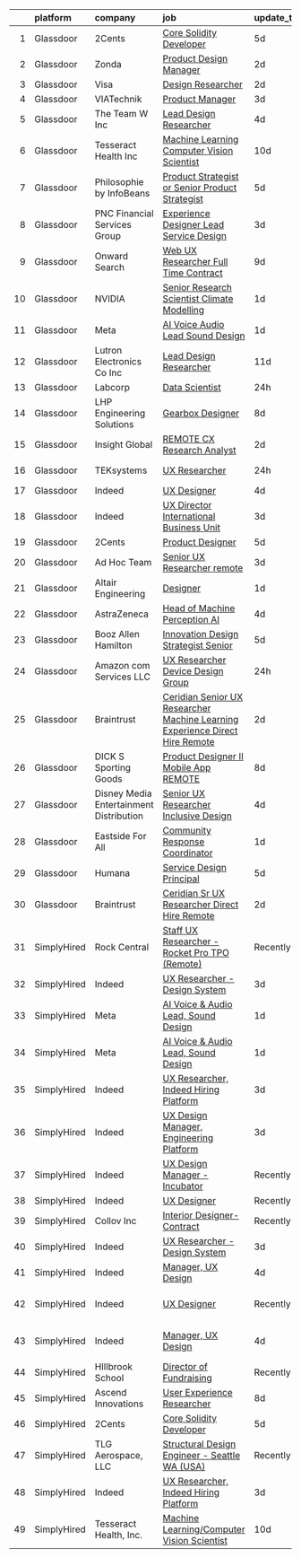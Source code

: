 

|    | platform    | company                                   | job                                                                                                                                                                                                                                                                                                                                                                                                                                                                                                                                                                                                                                                                                                                                                                                                                                                                                                                                                                                                                                                                                                                                                                                                                                                                                                                                                                                                                                                                                                                                                                                                                                                                                                           | update_time   | location                  |
|---:|:------------|:------------------------------------------|:--------------------------------------------------------------------------------------------------------------------------------------------------------------------------------------------------------------------------------------------------------------------------------------------------------------------------------------------------------------------------------------------------------------------------------------------------------------------------------------------------------------------------------------------------------------------------------------------------------------------------------------------------------------------------------------------------------------------------------------------------------------------------------------------------------------------------------------------------------------------------------------------------------------------------------------------------------------------------------------------------------------------------------------------------------------------------------------------------------------------------------------------------------------------------------------------------------------------------------------------------------------------------------------------------------------------------------------------------------------------------------------------------------------------------------------------------------------------------------------------------------------------------------------------------------------------------------------------------------------------------------------------------------------------------------------------------------------|:--------------|:--------------------------|
|  1 | Glassdoor   | 2Cents                                    | [Core Solidity Developer](https://www.glassdoor.com/partner/jobListing.htm?pos=114&ao=1136043&s=58&guid=000001822eff88c4a6fcc00b41720718&src=GD_JOB_AD&t=SR&vt=w&ea=1&cs=1_40607e99&cb=1658645875230&jobListingId=1008012798036&jrtk=3-0-1g8nfv27i28d7001-1g8nfv280209i000-acdc01f12a704e75-)                                                                                                                                                                                                                                                                                                                                                                                                                                                                                                                                                                                                                                                                                                                                                                                                                                                                                                                                                                                                                                                                                                                                                                                                                                                                                                                                                                                                                 | 5d            | Remote                    |
|  2 | Glassdoor   | Zonda                                     | [Product Design Manager](https://www.glassdoor.com/partner/jobListing.htm?pos=118&ao=1136043&s=58&guid=000001822eff88c4a6fcc00b41720718&src=GD_JOB_AD&t=SR&vt=w&cs=1_aec9d6c8&cb=1658645875231&jobListingId=1008021218487&jrtk=3-0-1g8nfv27i28d7001-1g8nfv280209i000-312ca15c6c06017f-)                                                                                                                                                                                                                                                                                                                                                                                                                                                                                                                                                                                                                                                                                                                                                                                                                                                                                                                                                                                                                                                                                                                                                                                                                                                                                                                                                                                                                       | 2d            | Remote                    |
|  3 | Glassdoor   | Visa                                      | [Design Researcher](https://www.glassdoor.com/partner/jobListing.htm?pos=113&ao=1136043&s=58&guid=000001822eff88c4a6fcc00b41720718&src=GD_JOB_AD&t=SR&vt=w&cs=1_1aaad6e2&cb=1658645875230&jobListingId=1008021641912&jrtk=3-0-1g8nfv27i28d7001-1g8nfv280209i000-1e7e7fdd79c17e05-)                                                                                                                                                                                                                                                                                                                                                                                                                                                                                                                                                                                                                                                                                                                                                                                                                                                                                                                                                                                                                                                                                                                                                                                                                                                                                                                                                                                                                            | 2d            | Denver, CO                |
|  4 | Glassdoor   | VIATechnik                                | [Product Manager](https://www.glassdoor.com/partner/jobListing.htm?pos=116&ao=1136043&s=58&guid=000001822eff88c4a6fcc00b41720718&src=GD_JOB_AD&t=SR&vt=w&ea=1&cs=1_4675ef32&cb=1658645875231&jobListingId=1008018626560&jrtk=3-0-1g8nfv27i28d7001-1g8nfv280209i000-e70cd782e713ef09-)                                                                                                                                                                                                                                                                                                                                                                                                                                                                                                                                                                                                                                                                                                                                                                                                                                                                                                                                                                                                                                                                                                                                                                                                                                                                                                                                                                                                                         | 3d            | Denver, CO                |
|  5 | Glassdoor   | The Team W  Inc                           | [Lead Design Researcher](https://www.glassdoor.com/partner/jobListing.htm?pos=126&ao=1136043&s=58&guid=000001822eff88c4a6fcc00b41720718&src=GD_JOB_AD&t=SR&vt=w&ea=1&cs=1_15b12d0f&cb=1658645875231&jobListingId=1008015280741&jrtk=3-0-1g8nfv27i28d7001-1g8nfv280209i000-9bff13f4a668d018-)                                                                                                                                                                                                                                                                                                                                                                                                                                                                                                                                                                                                                                                                                                                                                                                                                                                                                                                                                                                                                                                                                                                                                                                                                                                                                                                                                                                                                  | 4d            | Philadelphia, PA          |
|  6 | Glassdoor   | Tesseract Health  Inc                     | [Machine Learning Computer Vision Scientist](https://www.glassdoor.com/partner/jobListing.htm?pos=119&ao=1136043&s=58&guid=000001822eff88c4a6fcc00b41720718&src=GD_JOB_AD&t=SR&vt=w&ea=1&cs=1_6450c8cd&cb=1658645875231&jobListingId=1008002710891&jrtk=3-0-1g8nfv27i28d7001-1g8nfv280209i000-fd7670455c9a02f9-)                                                                                                                                                                                                                                                                                                                                                                                                                                                                                                                                                                                                                                                                                                                                                                                                                                                                                                                                                                                                                                                                                                                                                                                                                                                                                                                                                                                              | 10d           | Remote                    |
|  7 | Glassdoor   | Philosophie by InfoBeans                  | [Product Strategist or Senior Product Strategist](https://www.glassdoor.com/partner/jobListing.htm?pos=129&ao=1136043&s=58&guid=000001822eff88c4a6fcc00b41720718&src=GD_JOB_AD&t=SR&vt=w&ea=1&cs=1_fd21eda1&cb=1658645875231&jobListingId=1008013555769&jrtk=3-0-1g8nfv27i28d7001-1g8nfv280209i000-5bae6c35ec0bc05c-)                                                                                                                                                                                                                                                                                                                                                                                                                                                                                                                                                                                                                                                                                                                                                                                                                                                                                                                                                                                                                                                                                                                                                                                                                                                                                                                                                                                         | 5d            | Remote                    |
|  8 | Glassdoor   | PNC Financial Services Group              | [Experience Designer Lead  Service Design ](https://www.glassdoor.com/partner/jobListing.htm?pos=105&ao=1110586&s=58&guid=000001822eff88c4a6fcc00b41720718&src=GD_JOB_AD&t=SR&vt=w&cs=1_45e9a13d&cb=1658645875229&jobListingId=1008017522242&cpc=155EB9D5185558AF&jrtk=3-0-1g8nfv27i28d7001-1g8nfv280209i000-c1e68904e01abb40--6NYlbfkN0AMofH_6zXbiqn6xehDj89HQNfpf30LHk40Y3Yl5cZTpm-EXukPQNetNbgZyPcaSjlhCXDxNO4m1agQBS2GsRSln26WSb32hs6CX3LpgiRhz6i4BVHcHPURp9MGwZNHTu-jfpckExye35EShrgKH-EMil-sPra_NqaG2HeOBavuKYRaX_p2OhltPv6Hbmy4_Hz5V59lkZ3Tbjy-q643cDQfmWx7hVZ8-hv3_fvcdU0Yq1u01hHyb_jx7mFI7rchdu2DJBlvYlK_SU7_HfQtlMbEcJ6JlS0swGZ40hWlXwfOW8B_c7POZYMa8ediSG6GbQYWXk7HVv2Sk4YRW9Hseedwhai8mRedjkSGsX_A9DJ7N_fpXsUG-gnUJEvyRqhxgoo-iOZEi3Obn0crlsMZvqUIEh9Vio3G-Jf8b-oAiQWiuAlvR5z-Ex8QAbLXDlB_QcdWXsL8jN57NKrMH3YB-nHgD5tPCDJQKN57xE3e17UD2R5nleXAxRYHTZCiEkxFQKE5vgXX4rtxVRT6SF-5E7g9QZ1wjQ651atDVD8LPfLmF3at6JInkUKIjrYku3gBh3pXn7z-Yz7zYb8mZaUl41sOC9NUU9K9TQPl9FcUo6IuMqz_YR0GQryaBwOmC8cVC2_i6Hf92tkcCDOSr-T5lE9ZQZyYD7Tv5JnIPHrhNmNcbGMBqUFJ_81TnFT3iFNOVlNbbNtyNHvWhbnsJtJZZyR2Ma-fPT3aPcNilqeWTDhr5KP7I6xTTlmf5arup5V1qj3p8hOUqVArxwPkdLUViyE_UUdLrc3cTZ5Aa_hGWK7SDAXv-tDTxr0lNBKYTcXU93VEzGLgttPJYzeygEBi-YpHqmvbLMQqMvZbNwoDUKZpsun6ktIwfBsfYYFDmemJGVWnueEbmIJ-tbc-COEyZ1siiDY8y0LUbIG5Ta64OIFOVK6O6onMok9hXo7HHU8NcnpvJAyQ-ECy7A0jjZkt3GeCOOfs9eoDMtAS_2TBGtlPrjSuf0kRKZ_ev1d-l-kOYkn12qGnwvaH5nkUoYyNx1OXCbjIAr-j_pzxCN0rmwWQtNceDUhV4qEvv6On0v7nxPW8ink6jMl0QPhQZbWcNFyptymKvwghPYbMoZF0zUj7gw-PZELVbwf0WR_baq4lw57aDOwg94HcvDPkqlCAngGHxUPfstl28RpD8JytCSc8O6LEYYg0U2GJtd-2LXoVSGfMur-Dp83peZTlWh_AEhp0nzKJQRfPzUjkNPcFL0YEBtPksx4T3206hLeGjpvadqSzyQQw5L2t4u1PKctJpMixK10kTocv510%3D) | 3d            | Reno, NV                  |
|  9 | Glassdoor   | Onward Search                             | [Web UX Researcher  Full Time  Contract ](https://www.glassdoor.com/partner/jobListing.htm?pos=110&ao=1110586&s=58&guid=000001822eff88c4a6fcc00b41720718&src=GD_JOB_AD&t=SR&vt=w&cs=1_695c2286&cb=1658645875230&jobListingId=1008005501937&cpc=75B6770C194DCF89&jrtk=3-0-1g8nfv27i28d7001-1g8nfv280209i000-a3bbd19de3746ecd--6NYlbfkN0B7YoEZZ2QAGDyEGGmBPAUWSHc1Mt3sMCn9FehKcWA3w8FH2hNAUDUUAF3DNhQFSEidb9E_fyB2635xYtWEG6LLSYCXgYnIslJl3Yx8mmOpvGpCUqvIAXaFaMrpy5hKskjUT68f1KdrkZlWF4SLSupbxOOB0tlV_m-cpRbczRNLn41LN2r52eAlHsiZU93Qt7IG2Zwk3yYWVThdxPWAkz-ytGsMqlktXaRRcXCaNlJqDjeO4Rv2fAxusJIWdDJrt3g6u9NRD_lu8CPqrPoQGr6Pz7Ls7Z9VWuD7kOoG2H8820c9TDW3BZAiprRHJxdNsxs36NfJHMK_KW2wAXhK30ik5wZk-Vnio4ROdexrSfQ6rEGDJs27RPwXU8cCyNabsdlACQurfQ-ND2VlqLrCRAA9yZPfP7B-PVgFnQ1B8K_YM1Uq29BbPnins7l0ehsUdlQPBA8qXA55Nklf6Z1i0dF46YCb4de-l8qS4VTgiqhLKoO1cuc0MkYr1L8uIO_Q_USl75XZpclUnNULUa6DQnelN4RFw_IEBwULduZuud5NvNUcCGF9KaPwD2Pf59PPZBMQH5r5vh4JdFzypSBav8JEz42Z4ikOhbUjFLI3wZku0xUf7qGkx445jvYbdUALNE4GurpBweHxfweipuTBaX1ij-XnBusLtxbeK4Rt1enfD38dAKEfrF7kiuljZcb-G-8Qkf5cEX0CZLVxSpVcoT4n7-55u9Rg05c2FFTFfwon4KrvXf6xm8yn66qC0iA_M5R3XuYNCX4o3zWB1x3jcKhXjearqURfKIPb68ynxSZf664s34cEPwMzUcc-BfRUUW53JIrQmwBMMWo3pOIy85LVyhvrdW-fv6-qbqUyqaH8_sf5N1cpeK5RQUy8wSRt79gHGu570xBQ0C-CPjR53_Vuzv9yUBkiGnsgk8apdccuxMAq-PIK6cdHII-FoM6cz7D1f30HR1sfhdHwaf2NiE-JLSF0wkv99C5m-6DX2pck4SQdZkzwQgdfW8kaF8zgeeu9vXDOpqx4cg%3D%3D)                                                                                                                                                                                                                                                                                     | 9d            | Newark, CA                |
| 10 | Glassdoor   | NVIDIA                                    | [Senior Research Scientist  Climate Modelling](https://www.glassdoor.com/partner/jobListing.htm?pos=123&ao=1136043&s=58&guid=000001822eff88c4a6fcc00b41720718&src=GD_JOB_AD&t=SR&vt=w&cs=1_b634fe05&cb=1658645875231&jobListingId=1008022784273&jrtk=3-0-1g8nfv27i28d7001-1g8nfv280209i000-4ecef9cce6b27026-)                                                                                                                                                                                                                                                                                                                                                                                                                                                                                                                                                                                                                                                                                                                                                                                                                                                                                                                                                                                                                                                                                                                                                                                                                                                                                                                                                                                                 | 1d            | Santa Clara, CA           |
| 11 | Glassdoor   | Meta                                      | [AI Voice   Audio Lead  Sound Design](https://www.glassdoor.com/partner/jobListing.htm?pos=101&ao=1110586&s=58&guid=000001822eff88c4a6fcc00b41720718&src=GD_JOB_AD&t=SR&vt=w&cs=1_737c168b&cb=1658645875229&jobListingId=1008023222000&cpc=39A4E8CE329AB187&jrtk=3-0-1g8nfv27i28d7001-1g8nfv280209i000-444fe9a2068c5797--6NYlbfkN0DYl4UJW4r1Vl7FEn6T9F-rD9lpC-0oMJVSiWjK_MGUd5ZxEn957iThda3zHpNlLYNwoNzCQdsopm8UXMSbELqs7hQaiUnItiTZzEEkE-PHNUfowHDZg6-MYjFC7Tp72VWJ8YeywO2Kg9Cbsh15ja9ebBywiF9xOUIs177SuIjrVQbepqhoRUqt7F9Cmfy1EkIW_CCptmkj7FkGKvWp8SwUD4IPKs78DRSPApYLL6FOoKRTOyMUeR8i1Gv1g3YmNNXKpjQcQbIcdlwv14bwTYBE-tplKGwNl2udeU4xjVdSvuiwoJwh_8f4v4_szKS8hW1QJjNq0sC0v7PNKIvv4LQHHRUNt7HtChxuAP1MNWKdLOS-Yo-WM95whTxdMpI8z_n_KakU-OwZVLNbeBexzCVE3jlF9wi4tOWoqKmn5Rm54I6l9CRW-Oml4T--EyO5_a9QqnUcf_OLasrNlJ8djhNGFh8oAR4tn-Y9KW-SX7wHH8JJPJIOXUxORzzwA_fjH-Qc6BQfNvZ5ubkPxvofknUw2XKJM6eWPBTV3tQbhzFXP3s6C_wb_4cejoiKhgFlF01djR-SuxaYxyFveIcUCZJqP8fekQoDLDCk5BtSk4n6hbUjBayiGA9i_7bHm31AJDUW9ueDUTMevs95gZsATFooughVQLmCQWX94x2qhj-QXvNKfC8IolLli65yIri4QcI49yqAmfIoUKB9NKed_BtIFjL0dYdAEAzAsrr2yA6-dZ6_BnbsixaWnYxgUz0qUk9mfq29HtCnPMVwTiT6iaK_7LGiI-fCi_XsuGtjD2Oiy8SxOseP9lcBsgzB3xbKzm8hxZP5jegpD1ssCJV2_YhnlJVqwHPtZW_H6nqItysLFaqOG7HGec8SYuqFjwo8OTaYwBxbLFOH8NWdy4Z8hgF2A4Ggjny7XWLbuxakgeyNxqbdC6eRI-Lh_-UwP3oJEEPSboELSZW-WkeupOjZrdmYdwm9w41HNt9HHCXkl5cFHh6ygXrDRM6rOYvzt4UPc54%3D)                                                                                                                                                                                                                                                                                                       | 1d            | Menlo Park, CA            |
| 12 | Glassdoor   | Lutron Electronics Co   Inc               | [Lead Design Researcher](https://www.glassdoor.com/partner/jobListing.htm?pos=130&ao=1136043&s=58&guid=000001822eff88c4a6fcc00b41720718&src=GD_JOB_AD&t=SR&vt=w&cs=1_043b7a01&cb=1658645875231&jobListingId=1008001224425&jrtk=3-0-1g8nfv27i28d7001-1g8nfv280209i000-d0b37c966faca9ce-)                                                                                                                                                                                                                                                                                                                                                                                                                                                                                                                                                                                                                                                                                                                                                                                                                                                                                                                                                                                                                                                                                                                                                                                                                                                                                                                                                                                                                       | 11d           | Coopersburg, PA           |
| 13 | Glassdoor   | Labcorp                                   | [Data Scientist](https://www.glassdoor.com/partner/jobListing.htm?pos=103&ao=1110586&s=58&guid=000001822eff88c4a6fcc00b41720718&src=GD_JOB_AD&t=SR&vt=w&cs=1_2c3cca5b&cb=1658645875229&jobListingId=1008024424926&cpc=2CAED5C921A5F994&jrtk=3-0-1g8nfv27i28d7001-1g8nfv280209i000-f3a37caac0cb0185--6NYlbfkN0B9bOeWx5nBiDfSdbNo45Jf8B0hexpqt5VGYU8LKvdm0MmBiApfPBmix-M7fJbdSnd_SwaLa6ZzWoDpzkABfONW5y5kc80M3sAqFL7_onL08SIR5JJV1ycIWntDCFofgSuLt8G6lP5NKcfrFVFJ_bkQpXHxk0QrLiIDZTS3sZDEGS8P1BDkgzy12Y1Zr9NSDorW83Ldf6SFp17DUmg29S85BtiFa2DLzsMgXNt4-s4kaBi_6eRl4iWA00vAWsoZAq2umfbr3ZYCFE_5NZwayy7EgCdVTU-pMpPpx3yqjsw9HJAcvHO4aBkLuL6HCr5lOFKKHSeb4LtZz1gr9htB-X0i-VHz88tionw-8n0mp8I5oOJfZJz5UQqrnuqpCe2EkWyFM_Uy4_Dl6P_WDfQxf8I_nUIGMYRbhp16NzVxrTbuIYPvBG2nmg9KHmmFRIHmXB4FeOftUCoa6K8jS3W_SqPH2AfraucmOtu83mNkTxxvXnryIACoZO-VAjij8qfNTZZI6U2KWqoCdUNj_RSI3duM)                                                                                                                                                                                                                                                                                                                                                                                                                                                                                                                                                                                                                                                                                                                                                                                                                                          | 24h           | Durham, NC                |
| 14 | Glassdoor   | LHP Engineering Solutions                 | [Gearbox Designer](https://www.glassdoor.com/partner/jobListing.htm?pos=121&ao=1136043&s=58&guid=000001822eff88c4a6fcc00b41720718&src=GD_JOB_AD&t=SR&vt=w&ea=1&cs=1_4f5ac6dd&cb=1658645875231&jobListingId=1008008477798&jrtk=3-0-1g8nfv27i28d7001-1g8nfv280209i000-1593ba4b841fd41b-)                                                                                                                                                                                                                                                                                                                                                                                                                                                                                                                                                                                                                                                                                                                                                                                                                                                                                                                                                                                                                                                                                                                                                                                                                                                                                                                                                                                                                        | 8d            | Novi, MI                  |
| 15 | Glassdoor   | Insight Global                            | [REMOTE CX Research Analyst](https://www.glassdoor.com/partner/jobListing.htm?pos=111&ao=1110586&s=58&guid=000001822eff88c4a6fcc00b41720718&src=GD_JOB_AD&t=SR&vt=w&cs=1_c58b60e5&cb=1658645875230&jobListingId=1008020756715&cpc=9908D8D4413DBB8A&jrtk=3-0-1g8nfv27i28d7001-1g8nfv280209i000-27ebae46c263596d--6NYlbfkN0BKkHZu3wF05EeDimN_p6sYpKCMArvwa95YdH7UpkaBCqc7l59Erwqc8k5OPkyY3j37riB28mZZMify41CCI9fmJErLvOk0osRDUOX6khCDoOjWUQpFLE0BT3TMMsrHIVBTBCpuF-C3OpI87UTYaEjS04JEowuXr35iQNBCoFz_jBBi1aaIgsouJYdMr3KsjVh7Bl-1Q_K2KtsfbfQlaqMPmXWdGYTANP4bsezqP4oq-PCGdBRvnpXlOr1iMtNuVYF8lTBpXa8bkA_kCCeekzKvWbMGXSnSHDULmidLwd8JTWo0S054Q99jwk23fjfzIdMXiw3o1RAYhTzi_aOHecYSoHMYNqjTY8aaRew31X3i63fRgpvqvfeYCJGjHwoOiEYPwI2YrWHC_k3_qCO3IipkRG2zQh08JbbuoOHrO2lMD4pxAADsNaH_QsFi0GFUM5ZXs9aaOQZfFnrngINH_Cidahnhi_2zYa4xKUfXelnLeQ%3D%3D)                                                                                                                                                                                                                                                                                                                                                                                                                                                                                                                                                                                                                                                                                                                                                                                                                                                                  | 2d            | Minneapolis, MN           |
| 16 | Glassdoor   | TEKsystems                                | [UX Researcher](https://www.glassdoor.com/partner/jobListing.htm?pos=109&ao=1110586&s=58&guid=000001822eff88c4a6fcc00b41720718&src=GD_JOB_AD&t=SR&vt=w&cs=1_0ae6de73&cb=1658645875230&jobListingId=1008024266120&cpc=B076152010A3B66C&jrtk=3-0-1g8nfv27i28d7001-1g8nfv280209i000-4a893de833f8edc7--6NYlbfkN0AuKz8EBO1xHDEL7V2YF9xF3dC_I9B9i-Zw2Jh8clPMK9BxhHDJszxSyW718EipT5OKVo0l8fGahg7JVHHTvhMl6NWgDS8cwN9dycP3fH88SEte35WzHnr9jI2zsKnd3aTaH-zb4Mlwe4dGjQZzahKkmSZE0za2Dzfn-JC1lqc6IDMnUy-JJeXOpuwzJV-gPQaI2kjD901IimMMw_V-DHpEBOdA0aav_DMGISRRXD4sa7O6czDQ-iUds845_UHyXdmmmyFkNQQK4w_B5QuWn7L9pKBZkak2tvgOMqetqL4vLvy2aaLLFDXEaZVUhZh5eavGJrX5ADw9ezLxYYr9ycOXsAj8UgghUZPGOj82YoV9IRxUwO5ydfUEqkkuieReqaJl_2mj4IeVXCx81lpqvfLhjpYedbPZQdDbjstUQP-iK0cX2rfzWUxcoiaGcahvgDug5iayOzzapP_1EwXwkWwodHpOXeZsVTDp_9lZjcPCqv6JxfyGis8ISYlkvrAaFVeZZ44T48c4EsST7iDvIenGhYV9baaPdSRDCGvEzpGi4SIK_v0uumLPMOj-Az_PT4w4973NlsPzp0n-SBgM-3liMBJGaLq0yRKcypj7Qk9JgHCUfZC4Ryftsymua1-Sw1qTRD-HNu0XKvsGiUGlaDxQG-pHAX9S0I0kCsSurCYl7uP2LOmrOgCz78iU6EqsHpkd9KGAag0BYw99ATSmQxbKQBQLC-qQ0HLyHk0A-ep2gC78AR66oRvMqFA0FzRxdH2CW-PzFkasKe_W9HTthcCIoeN2AX1e3SnKoC0cvHHtR0OTe7l39gU63vSr1tvw1sm8VY0Nt5LLpwuJknp-qPGstplUccbOWJUVk9VIZF2tEzhWT1mGZyEnDhxNe3HkzW6Mh8rNTtmlrG-b5HIGaAC_WfOzWJG-E7wD7UWI9rK1V_Fh4rElzESkIMd1wuy1cT7M7_BK4diAOg%3D%3D)                                                                                                                                                                                                                                                                                                                                                                               | 24h           | Sunnyvale, CA             |
| 17 | Glassdoor   | Indeed                                    | [UX Designer](https://www.glassdoor.com/partner/jobListing.htm?pos=102&ao=1110586&s=58&guid=000001822eff88c4a6fcc00b41720718&src=GD_JOB_AD&t=SR&vt=w&cs=1_bcea5a51&cb=1658645875229&jobListingId=1008015189639&cpc=B076152010A3B66C&jrtk=3-0-1g8nfv27i28d7001-1g8nfv280209i000-e738aeb65cbc2f89--6NYlbfkN0CiRNM7CVr8YueLFKlzwbFWI0o7IjV438l4sVrvKZ0flpURU_mqoI8EbsK64YRr3OArdLyNSYbnwANbgQNQ9mr0QGht0VPdNditpoD0uLsB7BbVdnAQi8CCa7v5bn5-nQNYI9RRuTymaenQY5pT4Ps4JNo2OM9dJbeNhoxoT1DImZjKJKCpuCh5fsKifbV_phZ1_5Xet6yoqkj2v9Pa0eVdi7PXkEBYY33MrecsSkOrYmgiYWFhqqSDczMARxRrIvRqnOReBh1frIh6bR6Lkl6UXqAIsv-roT1zm9bh3odwi7ktd0AWuUVJqcgWHtjsOvDBVvMU9QcfjOfvwc4FXJqbe9JTIm6kKO4zc_dzhWUgi2k0d6v2aQyWCBQ9D4UFSXgmszQfxxY4vvesN31UlEI_hEjncFclosrInzRQWl5rLg0MTGxF6n-LNy_9O03UnWuipfW3CgEd2W20YGmZ2Pqu2qDLjP25pgxFMDobN0fhupEzJOIAu2j_BOClQWIbdOcp1MhuRap4Gw%3D%3D)                                                                                                                                                                                                                                                                                                                                                                                                                                                                                                                                                                                                                                                                                                                                                                                                                                                 | 4d            | Austin, TX                |
| 18 | Glassdoor   | Indeed                                    | [UX Director   International Business Unit](https://www.glassdoor.com/partner/jobListing.htm?pos=107&ao=1110586&s=58&guid=000001822eff88c4a6fcc00b41720718&src=GD_JOB_AD&t=SR&vt=w&cs=1_66c0ffac&cb=1658645875229&jobListingId=1008017405356&cpc=A65DF3A704A48F9B&jrtk=3-0-1g8nfv27i28d7001-1g8nfv280209i000-6692539eb64e030d--6NYlbfkN0CiRNM7CVr8YueLFKlzwbFWI0o7IjV438l4sVrvKZ0flpURU_mqoI8EbsK64YRr3OBmVELRUUeHvWSOYAAbIDZOcwVBESz_4r4uQwb7jykAK8gWDBv1yNCRt_65S__YGcKDeNRPpsqFj83DROfI5s5SgTa-Top28McJ3aGA6GUYLkxkrMe1V8r2mtaVZS-Hwnrhry_tXiDjOF4dj0aXPZEL4tFZJyQFy8aA-6VOs4k-Hy63XUqhdAdAZnOIwJSWDKjbBEyRQNN9FmixEfFfIlxYVw7fp0PKQ8nXx66-6AR5EWpL4J_lSP4eUWiSrxoGgpz5f4csnnqxfiTjKYIrHl3CNlDdkBSDQpU4LgnI69YF53bvJufgbqwoyXDM5rbmRR7edOcIkmyxO6E90CiBYIGP3OEPfxb8OmrDAJCW2f6f1RfYlVq-6n1XO1o-T_pEAhokqG4cg_ikeFoxVvjZfzfirwXeAipUoLX4wUi8J9Ybyzu9hACy4eM0GUdCn0CP3k5ffX1_2SvbrLt_nAXpKJ1p)                                                                                                                                                                                                                                                                                                                                                                                                                                                                                                                                                                                                                                                                                                                                                                                                               | 3d            | New York, NY              |
| 19 | Glassdoor   | 2Cents                                    | [Product Designer](https://www.glassdoor.com/partner/jobListing.htm?pos=128&ao=1136043&s=58&guid=000001822eff88c4a6fcc00b41720718&src=GD_JOB_AD&t=SR&vt=w&ea=1&cs=1_e7eccf70&cb=1658645875231&jobListingId=1008012892209&jrtk=3-0-1g8nfv27i28d7001-1g8nfv280209i000-87ec4afc59254818-)                                                                                                                                                                                                                                                                                                                                                                                                                                                                                                                                                                                                                                                                                                                                                                                                                                                                                                                                                                                                                                                                                                                                                                                                                                                                                                                                                                                                                        | 5d            | Remote                    |
| 20 | Glassdoor   | Ad Hoc Team                               | [Senior UX Researcher  remote ](https://www.glassdoor.com/partner/jobListing.htm?pos=125&ao=1136043&s=58&guid=000001822eff88c4a6fcc00b41720718&src=GD_JOB_AD&t=SR&vt=w&ea=1&cs=1_f4114491&cb=1658645875231&jobListingId=1008017387356&jrtk=3-0-1g8nfv27i28d7001-1g8nfv280209i000-202f11d63832c342-)                                                                                                                                                                                                                                                                                                                                                                                                                                                                                                                                                                                                                                                                                                                                                                                                                                                                                                                                                                                                                                                                                                                                                                                                                                                                                                                                                                                                           | 3d            | Oklahoma City, OK         |
| 21 | Glassdoor   | Altair Engineering                        | [Designer](https://www.glassdoor.com/partner/jobListing.htm?pos=112&ao=1136043&s=58&guid=000001822eff88c4a6fcc00b41720718&src=GD_JOB_AD&t=SR&vt=w&cs=1_16aa8ba4&cb=1658645875230&jobListingId=1008021964087&jrtk=3-0-1g8nfv27i28d7001-1g8nfv280209i000-3f8525cc99bfc013-)                                                                                                                                                                                                                                                                                                                                                                                                                                                                                                                                                                                                                                                                                                                                                                                                                                                                                                                                                                                                                                                                                                                                                                                                                                                                                                                                                                                                                                     | 1d            | Troy, MI                  |
| 22 | Glassdoor   | AstraZeneca                               | [Head of Machine Perception  AI](https://www.glassdoor.com/partner/jobListing.htm?pos=122&ao=1136043&s=58&guid=000001822eff88c4a6fcc00b41720718&src=GD_JOB_AD&t=SR&vt=w&cs=1_9e551823&cb=1658645875231&jobListingId=1008013808913&jrtk=3-0-1g8nfv27i28d7001-1g8nfv280209i000-94cac11f5079832c-)                                                                                                                                                                                                                                                                                                                                                                                                                                                                                                                                                                                                                                                                                                                                                                                                                                                                                                                                                                                                                                                                                                                                                                                                                                                                                                                                                                                                               | 4d            | Gaithersburg, MD          |
| 23 | Glassdoor   | Booz Allen Hamilton                       | [Innovation Design Strategist  Senior](https://www.glassdoor.com/partner/jobListing.htm?pos=127&ao=1136043&s=58&guid=000001822eff88c4a6fcc00b41720718&src=GD_JOB_AD&t=SR&vt=w&cs=1_cc216f79&cb=1658645875231&jobListingId=1008012421409&jrtk=3-0-1g8nfv27i28d7001-1g8nfv280209i000-380fdca35948e136-)                                                                                                                                                                                                                                                                                                                                                                                                                                                                                                                                                                                                                                                                                                                                                                                                                                                                                                                                                                                                                                                                                                                                                                                                                                                                                                                                                                                                         | 5d            | McLean, VA                |
| 24 | Glassdoor   | Amazon com Services LLC                   | [UX Researcher  Device Design Group](https://www.glassdoor.com/partner/jobListing.htm?pos=115&ao=1136043&s=58&guid=000001822eff88c4a6fcc00b41720718&src=GD_JOB_AD&t=SR&vt=w&cs=1_d7bc1c22&cb=1658645875231&jobListingId=1008024218510&jrtk=3-0-1g8nfv27i28d7001-1g8nfv280209i000-22f8426722f34fe1-)                                                                                                                                                                                                                                                                                                                                                                                                                                                                                                                                                                                                                                                                                                                                                                                                                                                                                                                                                                                                                                                                                                                                                                                                                                                                                                                                                                                                           | 24h           | Santa Monica, CA          |
| 25 | Glassdoor   | Braintrust                                | [Ceridian   Senior UX Researcher  Machine Learning Experience    Direct Hire  Remote ](https://www.glassdoor.com/partner/jobListing.htm?pos=106&ao=1110586&s=58&guid=000001822eff88c4a6fcc00b41720718&src=GD_JOB_AD&t=SR&vt=w&ea=1&cs=1_c851ffa3&cb=1658645875230&jobListingId=1008020479755&cpc=1CBFC3E34E2A31FF&jrtk=3-0-1g8nfv27i28d7001-1g8nfv280209i000-cdcd093dc81c435d--6NYlbfkN0AL3dVr72y2kzw2kaN2Ho5i09lACUMjYeOySpm2U6KfanpO7D4VwROuFK3kxGLflm_-F-MyOOq_cK7XK6izVezjYnExEM7TWwiKHML_9eCYOGUMVLN9J2_NxyjbYdMJAYutQ1nY0sGeF0BS4TJ566OrG42yWDa4CqWZ8vpLvNq5RUUJs-yVTmOEX66LkhYpU6QZXq67dfYqYtENK1IhKKgpsmYrBKeGfLHBUzgBYNaQ1tOz_m58Bgi2i5sa5aA-KCYdrQw9JNsKVwtWpcOdON_b_HckAEVhtxdYuVhZrcjg6deTO80OholSviFUZqYE5qCaVx0QFItHvQS1ge9lVYuHCLW2GZ0cVVTcVT4pUYvrAjwznD2zAHrAHiMWnn2cdPW-G3J469KCrx-wD1YZMMzlE_dYUxemfeWeXQkIl7ww89JEaYBv7Gd--8HSUVImxFwPZZgVnqoL_hYuK5U9CPRhSln7DfdlUMMlSZFCJIY7UbpWxQ2xs6CwTQ5dTm6pUR_cKVBsQ7qK-QQ5m2EFz4q6Rry-TTQjnFrranaBFnDfFG9V9fimmE-Mdj_MvEQ4_mDyl_rHJUmb9vjXu5Mi6erG-O4apQzZ_fX1nJOy9INPtAfM19nv4zcmHqvSOzTiudmVLfhQoYfwMuH0ohxVnn7aFNuxli2ZO8VynOqsC1C-bm07ZMnr8q2RepptgudRVhrveRzHLb-_FhIf1uklkMiE4TrtZFW0jRPRc0OoDc2U1jHk6ffU4Fuf6QwcYqT-LCLhW5wOuLZ3IAAca7KBXaTKL3ZLcxdAt1A%3D)                                                                                                                                                                                                                                                                                                                                                                                                                                                                                 | 2d            | San Francisco, CA         |
| 26 | Glassdoor   | DICK S Sporting Goods                     | [Product Designer II   Mobile App  REMOTE ](https://www.glassdoor.com/partner/jobListing.htm?pos=124&ao=1136043&s=58&guid=000001822eff88c4a6fcc00b41720718&src=GD_JOB_AD&t=SR&vt=w&cs=1_3607cbd9&cb=1658645875231&jobListingId=1008008941755&jrtk=3-0-1g8nfv27i28d7001-1g8nfv280209i000-be7c7078d6baa20f-)                                                                                                                                                                                                                                                                                                                                                                                                                                                                                                                                                                                                                                                                                                                                                                                                                                                                                                                                                                                                                                                                                                                                                                                                                                                                                                                                                                                                    | 8d            | Coraopolis, PA            |
| 27 | Glassdoor   | Disney Media   Entertainment Distribution | [Senior UX Researcher   Inclusive Design](https://www.glassdoor.com/partner/jobListing.htm?pos=120&ao=1136043&s=58&guid=000001822eff88c4a6fcc00b41720718&src=GD_JOB_AD&t=SR&vt=w&cs=1_1305518f&cb=1658645875231&jobListingId=1008014300873&jrtk=3-0-1g8nfv27i28d7001-1g8nfv280209i000-ab12b344d29545fe-)                                                                                                                                                                                                                                                                                                                                                                                                                                                                                                                                                                                                                                                                                                                                                                                                                                                                                                                                                                                                                                                                                                                                                                                                                                                                                                                                                                                                      | 4d            | San Francisco, CA         |
| 28 | Glassdoor   | Eastside For All                          | [Community Response Coordinator](https://www.glassdoor.com/partner/jobListing.htm?pos=104&ao=1110586&s=58&guid=000001822eff88c4a6fcc00b41720718&src=GD_JOB_AD&t=SR&vt=w&ea=1&cs=1_d234c615&cb=1658645875229&jobListingId=1008023536865&cpc=1160948BCBA38B5B&jrtk=3-0-1g8nfv27i28d7001-1g8nfv280209i000-d35b25e1b8687aa0--6NYlbfkN0AY-qdIgaRoEPPxhUE10ZIrW_2-zOqMVk9PNxPRE7n-cgMxGMYQrz2lKgTINJX4yYG2O1H5zsS6hLutEtCu93fDrvYg3n6XVzMhsknYzSCHJ_1mObOMCeglhv9qoT8XT44zYjsQ1sFTemf7HBujaTpCsWNA6a4ACLJF6bYhhn7gsV6qd5buRTsn_hSqgCIfnYbix3xDUglVBD6XXWge922TLvhn1iF0Vvq-N1Uf_FJjdyLWJWEQ8pYCUnLtjcmbwzfv_unakFsand4rO3nr_Sa1eiNHYHZtoaGYDGHb56WcoQ45gOi_2cu8QS-HsRqLbadkTFiWBwqPQ6IsKrnwH_3GUwfB4IzQAabCcWFalWQWVuWE5ifPVF500rLAZ7RuSu2z2n10UCt8Xqa3rdA6010TQlo48EqhPSKm-mqETSkW1udiJ-4n5lSK8sMf8U1Ai1YyT_vB_xMgLz9_CbE21JMP36fm05v-jTHtetp319QTHxvG8hjC8XaDl9qJtdVdEiU%3D)                                                                                                                                                                                                                                                                                                                                                                                                                                                                                                                                                                                                                                                                                                                                                                                                                                       | 1d            | Seattle, WA               |
| 29 | Glassdoor   | Humana                                    | [Service Design Principal](https://www.glassdoor.com/partner/jobListing.htm?pos=117&ao=1136043&s=58&guid=000001822eff88c4a6fcc00b41720718&src=GD_JOB_AD&t=SR&vt=w&cs=1_3d3af75f&cb=1658645875231&jobListingId=1008012520998&jrtk=3-0-1g8nfv27i28d7001-1g8nfv280209i000-b888a1b19f57eb03-)                                                                                                                                                                                                                                                                                                                                                                                                                                                                                                                                                                                                                                                                                                                                                                                                                                                                                                                                                                                                                                                                                                                                                                                                                                                                                                                                                                                                                     | 5d            | Louisville, KY            |
| 30 | Glassdoor   | Braintrust                                | [Ceridian   Sr UX Researcher   Direct Hire  Remote ](https://www.glassdoor.com/partner/jobListing.htm?pos=108&ao=1110586&s=58&guid=000001822eff88c4a6fcc00b41720718&src=GD_JOB_AD&t=SR&vt=w&ea=1&cs=1_021551a4&cb=1658645875230&jobListingId=1008020482256&cpc=A65DF3A704A48F9B&jrtk=3-0-1g8nfv27i28d7001-1g8nfv280209i000-7b3d2c70f5f214f5--6NYlbfkN0AL3dVr72y2kzw2kaN2Ho5i09lACUMjYeOySpm2U6KfanpO7D4VwROuFK3kxGLflm_-F-MyOOq_cDcEnRDLJ4Cyvhd3RLEXc46RUIszkvWNWEnkjcT3t71Tn3jP48jM1v1c9MTv1mza1ANV4Auo_MrQHRKq1hqNKpqkGxveRYRyLKlZDGBxy44fQjCtCX6WFNA6p8_Wx7gmxBcvZXr4WzgpbpD3AqdCx3lxeNG0hbCFAc1-Z_DvFtKLVKjl5lmp9Ykt2PR1tlETeM5wz5ijLEmrOwzMbC_8I1dNTxdIneQuzQC3jw3lrFyKmbHhnURPiy_AdEsxvRqKhOIFN_ipFeTXfQIf_X4_bksdKF9oKu8iATjOM7j_QKgWpPI6ufgS32SyENE7Z6iglBhXY-oD81V0Z8c84T_PTgQhYgwLotZKGJPkKOX3WIOthjsXck7qkbmUgHc7SvBeuVs4UHaKf9FoP0qWREWUiELtwi5F5ajQc_QKTbGuvz9gy1AmYp-R0kH_x6ooUdPxYP74H-XslXB9pG_f_3tEJsyX26F_Vb9cGDSsKjZGvSvAfXfUVkI2ftcvzhhsUL5PQMySUHVXwR5W1ctCtA03w3fFl6d0RDhZ69CQBy4qUiYUObroPR9tfScE7_q2rF24R7jnBmtxqhODmSP_wHGrmVK75rvNe56RuTE4W6byzbZg39fpWqgAomUfDyMQT9g1oEzd5p2ssukNKq6tObfG_td8VzyN5a-fizI-X7x3ZmYrmSsYl0wS6ETubvR3HDgfLULRsSs0VOtoOTAUb97lSGI%3D)                                                                                                                                                                                                                                                                                                                                                                                                                                                                                                                   | 2d            | San Francisco, CA         |
| 31 | SimplyHired | Rock Central                              | [Staff UX Researcher - Rocket Pro TPO (Remote)](https://www.simplyhired.com/job/nDUtDb29njJ5xh76A8Kw5SratkT7-VTCb7SihdPVm5HTqKstwFOSSA?q=generative+design)                                                                                                                                                                                                                                                                                                                                                                                                                                                                                                                                                                                                                                                                                                                                                                                                                                                                                                                                                                                                                                                                                                                                                                                                                                                                                                                                                                                                                                                                                                                                                   | Recently      | Detroit, MI               |
| 32 | SimplyHired | Indeed                                    | [UX Researcher - Design System](https://www.simplyhired.com/job/zMdFPFFYzAgshBnl5egUFCZ9sbUdNyog4BM39xMPQvCuIl4xzCahQg?q=generative+design)                                                                                                                                                                                                                                                                                                                                                                                                                                                                                                                                                                                                                                                                                                                                                                                                                                                                                                                                                                                                                                                                                                                                                                                                                                                                                                                                                                                                                                                                                                                                                                   | 3d            | United States             |
| 33 | SimplyHired | Meta                                      | [AI Voice & Audio Lead, Sound Design](https://www.simplyhired.com/job/5lYzaYXspz6ZS0qrjHhAtSiIS8ozGC7a90xxshueranYZ03i-n-rbg?q=generative+design)                                                                                                                                                                                                                                                                                                                                                                                                                                                                                                                                                                                                                                                                                                                                                                                                                                                                                                                                                                                                                                                                                                                                                                                                                                                                                                                                                                                                                                                                                                                                                             | 1d            | Remote +2 locations       |
| 34 | SimplyHired | Meta                                      | [AI Voice & Audio Lead, Sound Design](https://www.simplyhired.com/job/5lYzaYXspz6ZS0qrjHhAtSiIS8ozGC7a90xxshueranYZ03i-n-rbg?q=generative+design)                                                                                                                                                                                                                                                                                                                                                                                                                                                                                                                                                                                                                                                                                                                                                                                                                                                                                                                                                                                                                                                                                                                                                                                                                                                                                                                                                                                                                                                                                                                                                             | 1d            | Remote                    |
| 35 | SimplyHired | Indeed                                    | [UX Researcher, Indeed Hiring Platform](https://www.simplyhired.com/job/G3P9SeEQMPlBJih3mzrDOhDHAJt2H45YfQQevvNhpzhL_tlJq2GapA?q=generative+design)                                                                                                                                                                                                                                                                                                                                                                                                                                                                                                                                                                                                                                                                                                                                                                                                                                                                                                                                                                                                                                                                                                                                                                                                                                                                                                                                                                                                                                                                                                                                                           | 3d            | United States             |
| 36 | SimplyHired | Indeed                                    | [UX Design Manager, Engineering Platform](https://www.simplyhired.com/job/z0mTTtRR1tHUKQVGOIxxZtV1Zy6zRHbwyofL3mm0M3xfKHZF3BkzfA?q=generative+design)                                                                                                                                                                                                                                                                                                                                                                                                                                                                                                                                                                                                                                                                                                                                                                                                                                                                                                                                                                                                                                                                                                                                                                                                                                                                                                                                                                                                                                                                                                                                                         | 3d            | United States +1 location |
| 37 | SimplyHired | Indeed                                    | [UX Design Manager - Incubator](https://www.simplyhired.com/job/AHhJM-aDe-NcmNdwvJhb-gPxcmXcCkVLIE75boud2OpFtQMx5R_rYQ?q=generative+design)                                                                                                                                                                                                                                                                                                                                                                                                                                                                                                                                                                                                                                                                                                                                                                                                                                                                                                                                                                                                                                                                                                                                                                                                                                                                                                                                                                                                                                                                                                                                                                   | Recently      | United States             |
| 38 | SimplyHired | Indeed                                    | [UX Designer](https://www.simplyhired.com/job/URziMhrNTaKa1PLKfIfrhF-GuRmaj4gn2FhVHZfhBU3tWsV0R0J4dw?q=generative+design)                                                                                                                                                                                                                                                                                                                                                                                                                                                                                                                                                                                                                                                                                                                                                                                                                                                                                                                                                                                                                                                                                                                                                                                                                                                                                                                                                                                                                                                                                                                                                                                     | Recently      | United States             |
| 39 | SimplyHired | Collov Inc                                | [Interior Designer-Contract](https://www.simplyhired.com/job/BWulXfwm_DajYkRoVR_cHEZ0YAw0ZzUYn4k1ZR9ZbVk7SbJZhkaf0Q?q=generative+design)                                                                                                                                                                                                                                                                                                                                                                                                                                                                                                                                                                                                                                                                                                                                                                                                                                                                                                                                                                                                                                                                                                                                                                                                                                                                                                                                                                                                                                                                                                                                                                      | Recently      | Remote                    |
| 40 | SimplyHired | Indeed                                    | [UX Researcher - Design System](https://www.simplyhired.com/job/zMdFPFFYzAgshBnl5egUFCZ9sbUdNyog4BM39xMPQvCuIl4xzCahQg?q=generative+design)                                                                                                                                                                                                                                                                                                                                                                                                                                                                                                                                                                                                                                                                                                                                                                                                                                                                                                                                                                                                                                                                                                                                                                                                                                                                                                                                                                                                                                                                                                                                                                   | 3d            | United States             |
| 41 | SimplyHired | Indeed                                    | [Manager, UX Design](https://www.simplyhired.com/job/Bq589sK4IRMfwF5-KARscZ6LsNo2I05ZrwbHgWV1WMmQn8wB-Cg3yw?q=generative+design)                                                                                                                                                                                                                                                                                                                                                                                                                                                                                                                                                                                                                                                                                                                                                                                                                                                                                                                                                                                                                                                                                                                                                                                                                                                                                                                                                                                                                                                                                                                                                                              | 4d            | United States             |
| 42 | SimplyHired | Indeed                                    | [UX Designer](https://www.simplyhired.com/job/URziMhrNTaKa1PLKfIfrhF-GuRmaj4gn2FhVHZfhBU3tWsV0R0J4dw?q=generative+design)                                                                                                                                                                                                                                                                                                                                                                                                                                                                                                                                                                                                                                                                                                                                                                                                                                                                                                                                                                                                                                                                                                                                                                                                                                                                                                                                                                                                                                                                                                                                                                                     | Recently      | United States +1 location |
| 43 | SimplyHired | Indeed                                    | [Manager, UX Design](https://www.simplyhired.com/job/Bq589sK4IRMfwF5-KARscZ6LsNo2I05ZrwbHgWV1WMmQn8wB-Cg3yw?q=generative+design)                                                                                                                                                                                                                                                                                                                                                                                                                                                                                                                                                                                                                                                                                                                                                                                                                                                                                                                                                                                                                                                                                                                                                                                                                                                                                                                                                                                                                                                                                                                                                                              | 4d            | United States +1 location |
| 44 | SimplyHired | HIllbrook School                          | [Director of Fundraising](https://www.simplyhired.com/job/ENKUisqEPyXa1cUA81a4-YhdtzebfyE0gA8nVSY6VQ4HA2qzcaOKGg?q=generative+design)                                                                                                                                                                                                                                                                                                                                                                                                                                                                                                                                                                                                                                                                                                                                                                                                                                                                                                                                                                                                                                                                                                                                                                                                                                                                                                                                                                                                                                                                                                                                                                         | Recently      | Los Gatos, CA             |
| 45 | SimplyHired | Ascend Innovations                        | [User Experience Researcher](https://www.simplyhired.com/job/q6D63gEk2wOXOPL2ug1DnQ_lW_0YTSgnzupCHUT2wYcMVPatBUZpTw?q=generative+design)                                                                                                                                                                                                                                                                                                                                                                                                                                                                                                                                                                                                                                                                                                                                                                                                                                                                                                                                                                                                                                                                                                                                                                                                                                                                                                                                                                                                                                                                                                                                                                      | 8d            | Remote                    |
| 46 | SimplyHired | 2Cents                                    | [Core Solidity Developer](https://www.simplyhired.com/job/yaTegn-ORs8Xd35tTGfbV12cQTOp2DiyeY9m5_FSPmo1bC_GefnhsA?q=generative+design)                                                                                                                                                                                                                                                                                                                                                                                                                                                                                                                                                                                                                                                                                                                                                                                                                                                                                                                                                                                                                                                                                                                                                                                                                                                                                                                                                                                                                                                                                                                                                                         | 5d            | Remote                    |
| 47 | SimplyHired | TLG Aerospace, LLC                        | [Structural Design Engineer - Seattle WA (USA)](https://www.simplyhired.com/job/mvnDWLhVqOcECdoWxeeMjQyCDGBGrPl6HTl6Es086WiBppGtueZB1g?q=generative+design)                                                                                                                                                                                                                                                                                                                                                                                                                                                                                                                                                                                                                                                                                                                                                                                                                                                                                                                                                                                                                                                                                                                                                                                                                                                                                                                                                                                                                                                                                                                                                   | Recently      | Seattle, WA               |
| 48 | SimplyHired | Indeed                                    | [UX Researcher, Indeed Hiring Platform](https://www.simplyhired.com/job/G3P9SeEQMPlBJih3mzrDOhDHAJt2H45YfQQevvNhpzhL_tlJq2GapA?q=generative+design)                                                                                                                                                                                                                                                                                                                                                                                                                                                                                                                                                                                                                                                                                                                                                                                                                                                                                                                                                                                                                                                                                                                                                                                                                                                                                                                                                                                                                                                                                                                                                           | 3d            | United States +1 location |
| 49 | SimplyHired | Tesseract Health, Inc.                    | [Machine Learning/Computer Vision Scientist](https://www.simplyhired.com/job/iwXCtTY72kw5Rvu02vwYQyiUZQPuKE1vaa0Wy-aIRZrUcmJplgx-2g?q=generative+design)                                                                                                                                                                                                                                                                                                                                                                                                                                                                                                                                                                                                                                                                                                                                                                                                                                                                                                                                                                                                                                                                                                                                                                                                                                                                                                                                                                                                                                                                                                                                                      | 10d           | Remote                    |